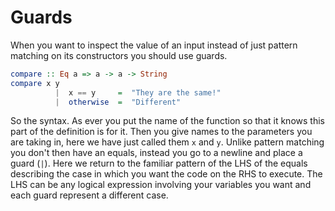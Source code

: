 # Guards

When you want to inspect the value of an input instead of just pattern matching on its constructors you should use guards.


```haskell
compare :: Eq a => a -> a -> String
compare x y
          |  x == y     =  "They are the same!"
          |  otherwise  =  "Different"
```

So the syntax. As ever you put the name of the function so that it knows this part of the definition is for it. Then you give names to the parameters you are taking in, here we have just called them `x` and `y`. Unlike pattern matching you don't then have an equals, instead you go to a newline and place a guard (`|`). Here we return to the familiar pattern of the LHS of the equals describing the case in which you want the code on the RHS to execute. The LHS can be any logical expression involving your variables you want and each guard represent a different case.
